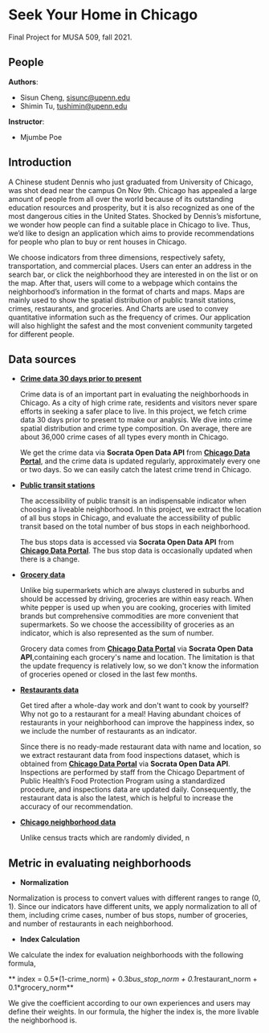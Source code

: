 # Seek Your Home in Chicago

Final Project for MUSA 509, fall 2021.

## People
**Authors**:
* Sisun Cheng, sisunc@upenn.edu
* Shimin Tu, tushimin@upenn.edu

**Instructor**:
* Mjumbe Poe

## Introduction

A Chinese student Dennis who just graduated from University of Chicago, was shot dead near the campus On Nov 9th.  Chicago has appealed a large amount of people from all over the world because of its outstanding education resources and prosperity, but it is also recognized as one of the most dangerous cities in the United States. Shocked by Dennis’s misfortune, we wonder how people can find a suitable place in Chicago to live. Thus, we’d like to design an application which aims to provide recommendations for people who plan to buy or rent houses in Chicago. 

We choose indicators from three dimensions, respectively safety, transportation, and commercial places. Users can enter an address in the search bar, or click the neighborhood they are interested in on the list or on the map. After that, users will come to a webpage which contains the neighborhood’s information in the format of charts and maps. Maps are mainly used to show the spatial distribution of public transit stations, crimes, restaurants, and groceries.  And Charts are used to convey quantitative information such as the frequency of crimes. Our application will also highlight the safest and the most convenient community targeted for different people. 

## Data sources

 -   **[Crime data 30 days prior to present](https://data.cityofchicago.org/Public-Safety/Crimes-2001-to-Present/ijzp-q8t2)** 
       
       Crime data is of an important part in evaluating the neighborhoods in Chicago. As a city of high crime rate, residents and visitors never spare efforts in seeking a safer place to live. In this project, we fetch crime data 30 days prior to present to make our analysis. We dive into crime spatial distribution and crime type composition. On average, there are about 36,000 crime cases of all types every month in Chicago. 
      
      We get the crime data via **Socrata Open Data API** from **[Chicago Data Portal](https://data.cityofchicago.org/)**, and the crime data is updated regularly, approximately every one or two days. So we can easily catch the latest crime trend in Chicago.

 - 	 **[Public transit stations](https://data.cityofchicago.org/Transportation/CTA-Bus-Stops/hvnx-qtky)**
        
      The accessibility of public transit is an indispensable indicator when choosing a liveable neighborhood. In this project, we extract the location of all bus stops in Chicago, and evaluate the accessibility of public transit based on the total number of bus stops in each neighborhood.
      
      The bus stops data is accessed via **Socrata Open Data API** from **[Chicago Data Portal](https://data.cityofchicago.org/)**. The bus stop data is occasionally updated when there is a change.
      
 - 	 **[Grocery data](https://data.cityofchicago.org/Community-Economic-Development/Grocery-Stores-2013/53t8-wyrc)**

       Unlike big supermarkets which are always clustered in suburbs and should be accessed by driving, groceries are within easy reach. When white pepper is used up when you are cooking, groceries with limited brands but comprehensive commodities are more convenient that supermarkets. So we choose the accessibility of groceries as an indicator, which is also represented as the sum of number.
       
       Grocery data comes from **[Chicago Data Portal](https://data.cityofchicago.org/)** via **Socrata Open Data API**,containing each grocery's name and location. The limitation is that the update frequency is relatively low, so we don't know the information of groceries opened or closed in the last few months. 

 - 	**[Restaurants data](https://data.cityofchicago.org/Health-Human-Services/Food-Inspections-Dashboard/2bnm-jnvb)**
       
       Get tired after a whole-day work and don't want to cook by yourself? Why not go to a restaurant for a meal! Having abundant choices of restaurants in your neighborhood can improve the happiness index, so we include the number of restaurants as an indicator.
       
       Since there is no ready-made restaurant data with name and location, so we extract restaurant data from food inspections dataset, which is obtained from **[Chicago Data Portal](https://data.cityofchicago.org/)** via **Socrata Open Data API**. Inspections are performed by staff from the Chicago Department of Public Health’s Food Protection Program using a standardized procedure, and inspections data are updated daily. Consequently, the restaurant data is also the latest, which is helpful to increase the accuracy of our recommendation.

 - 	**[Chicago neighborhood data](https://data.cityofchicago.org/Facilities-Geographic-Boundaries/Boundaries-Neighborhoods/bbvz-uum9)**

       Unlike census tracts which are randomly divided, n

## Metric in evaluating neighborhoods

 - **Normalization**

Normalization is process to convert values with different ranges to range (0, 1). Since our indicators have different units, we apply normalization to all of them, including crime cases, number of bus stops, number of groceries, and number of restaurants in each neighborhood.  

 - **Index Calculation**

We calculate the index for evaluation neighborhoods with the following formula,

** index = 0.5*(1-crime_norm) + 0.3*bus_stop_norm + 0.1*restaurant_norm + 0.1*grocery_norm**

We give the coefficient according to our own experiences and users may define their weights. In our formula, the higher the index is, the more livable the neighborhood is.


